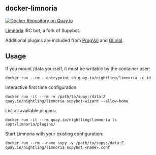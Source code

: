## docker-limnoria

[![Docker Repository on Quay.io](https://quay.io/repository/nightling/limnoria/status "Docker Repository on Quay.io")](https://quay.io/repository/nightling/limnoria)

[Limnoria](https://github.com/ProgVal/Limnoria) IRC bot, a fork of Supybot.

Additional plugins are included from [ProgVal](https://github.com/ProgVal/Supybot-plugins)
and [GLolol](https://github.com/GLolol/SupyPlugins).

## Usage

If you mount /data yourself, it must be writable by the container user:

```
docker run --rm --entrypoint sh quay.io/nightling/limnoria -c id
```

Interactive first time configuration:

```
docker run -it --rm -v /path/to/supy:/data:Z quay.io/nightling/limnoria supybot-wizard --allow-home
```

List all available plugins:


```
docker run -it --rm quay.io/nightling/limnoria ls /opt/limnoria/plugins/
```

Start Limnoria with your existing configuration:

```
docker run --rm --name supy -v /path/to/supy:/data:Z quay.io/nightling/limnoria supybot <name>.conf
```
